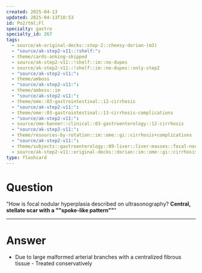 ```yaml
---
created: 2025-04-13
updated: 2025-04-13T10:53
id: Po2/tml;Fl
specialty: gastro
specialty_id: 267
tags:
  - source/ak-original-decks::step-2::cheesy-dorian-(m3)
  - "source/ak-step2-v11::!shelf:": 
  - theme/cards-anking-skipped
  - source/ak-step2-v11::!shelf::im::no-dupes
  - source/ak-step2-v11::!shelf::im::no-dupes::only-step2
  - "source/ak-step2-v11:": 
  - theme/amboss
  - "source/ak-step2-v11:": 
  - theme/amboss::im
  - "source/ak-step2-v11:": 
  - theme/ome::03-gastrointestinal::12-cirrhosis
  - "source/ak-step2-v11:": 
  - theme/ome::03-gastrointestinal::13-cirrhosis-complications
  - "source/ak-step2-v11:": 
  - source/ome-banner::clinical::03-gastroenterology::12-cirrhosis
  - "source/ak-step2-v11:": 
  - theme/resources-by-rotation::im::ome::gi::cirrhosis+complications
  - "source/ak-step2-v11:": 
  - theme/subjects::gastroenterology::09-liver::liver-masses::focal-nodular-hyperplasia
  - source/ak-step2-v11::original-decks::dorian::im::ome::gi::cirrhosis+complications"
type: flashcard
---
```


# Question
"How is focal nodular hyperplasia described on ultrasonography?   **Central, stellate scar with a ""spoke-like pattern""**"

---

# Answer
- Due to large malformed arterial branches with a centralized fibrous tissue - Treated conservatively